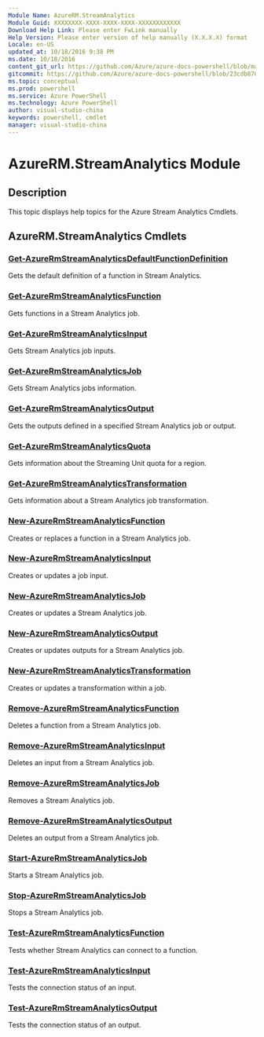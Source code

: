 ```yaml
---
Module Name: AzureRM.StreamAnalytics
Module Guid: XXXXXXXX-XXXX-XXXX-XXXX-XXXXXXXXXXXX
Download Help Link: Please enter FwLink manually
Help Version: Please enter version of help manually (X.X.X.X) format
Locale: en-US
updated_at: 10/18/2016 9:38 PM
ms.date: 10/18/2016
content_git_url: https://github.com/Azure/azure-docs-powershell/blob/master/azureps-cmdlets-docs/ResourceManager/AzureRM.StreamAnalytics/v2.1.0/AzureRM.StreamAnalytics.md
gitcommit: https://github.com/Azure/azure-docs-powershell/blob/23cdb8705d4ab9807c0e21b238f3b134a7d49c7d/azureps-cmdlets-docs/ResourceManager/AzureRM.StreamAnalytics/v2.1.0/AzureRM.StreamAnalytics.md
ms.topic: conceptual
ms.prod: powershell
ms.service: Azure PowerShell
ms.technology: Azure PowerShell
author: visual-studio-china
keywords: powershell, cmdlet
manager: visual-studio-china
---
```


# AzureRM.StreamAnalytics Module
## Description
This topic displays help topics for the Azure Stream Analytics Cmdlets.

## AzureRM.StreamAnalytics Cmdlets
### [Get-AzureRmStreamAnalyticsDefaultFunctionDefinition](.\Get-AzureRmStreamAnalyticsDefaultFunctionDefinition.md)
Gets the default definition of a function in Stream Analytics.


### [Get-AzureRmStreamAnalyticsFunction](.\Get-AzureRmStreamAnalyticsFunction.md)
Gets functions in a Stream Analytics job.


### [Get-AzureRmStreamAnalyticsInput](.\Get-AzureRmStreamAnalyticsInput.md)
Gets Stream Analytics job inputs.


### [Get-AzureRmStreamAnalyticsJob](.\Get-AzureRmStreamAnalyticsJob.md)
Gets Stream Analytics jobs information.


### [Get-AzureRmStreamAnalyticsOutput](.\Get-AzureRmStreamAnalyticsOutput.md)
Gets the outputs defined in a specified Stream Analytics job or output.


### [Get-AzureRmStreamAnalyticsQuota](.\Get-AzureRmStreamAnalyticsQuota.md)
Gets information about the Streaming Unit quota for a region.


### [Get-AzureRmStreamAnalyticsTransformation](.\Get-AzureRmStreamAnalyticsTransformation.md)
Gets information about a Stream Analytics job transformation.


### [New-AzureRmStreamAnalyticsFunction](.\New-AzureRmStreamAnalyticsFunction.md)
Creates or replaces a function in a Stream Analytics job.


### [New-AzureRmStreamAnalyticsInput](.\New-AzureRmStreamAnalyticsInput.md)
Creates or updates a job input.


### [New-AzureRmStreamAnalyticsJob](.\New-AzureRmStreamAnalyticsJob.md)
Creates or updates a Stream Analytics job.


### [New-AzureRmStreamAnalyticsOutput](.\New-AzureRmStreamAnalyticsOutput.md)
Creates or updates outputs for a Stream Analytics job.


### [New-AzureRmStreamAnalyticsTransformation](.\New-AzureRmStreamAnalyticsTransformation.md)
Creates or updates a transformation within a job.


### [Remove-AzureRmStreamAnalyticsFunction](.\Remove-AzureRmStreamAnalyticsFunction.md)
Deletes a function from a Stream Analytics job.


### [Remove-AzureRmStreamAnalyticsInput](.\Remove-AzureRmStreamAnalyticsInput.md)
Deletes an input from a Stream Analytics job.


### [Remove-AzureRmStreamAnalyticsJob](.\Remove-AzureRmStreamAnalyticsJob.md)
Removes a Stream Analytics job.


### [Remove-AzureRmStreamAnalyticsOutput](.\Remove-AzureRmStreamAnalyticsOutput.md)
Deletes an output from a Stream Analytics job.


### [Start-AzureRmStreamAnalyticsJob](.\Start-AzureRmStreamAnalyticsJob.md)
Starts a Stream Analytics job.


### [Stop-AzureRmStreamAnalyticsJob](.\Stop-AzureRmStreamAnalyticsJob.md)
Stops a Stream Analytics job.


### [Test-AzureRmStreamAnalyticsFunction](.\Test-AzureRmStreamAnalyticsFunction.md)
Tests whether Stream Analytics can connect to a function.


### [Test-AzureRmStreamAnalyticsInput](.\Test-AzureRmStreamAnalyticsInput.md)
Tests the connection status of an input.


### [Test-AzureRmStreamAnalyticsOutput](.\Test-AzureRmStreamAnalyticsOutput.md)
Tests the connection status of an output.



